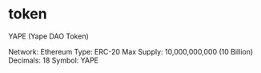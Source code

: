 # token
YAPE (Yape DAO Token)

Network: Ethereum
Type: ERC-20
Max Supply: 10,000,000,000 (10 Billion)
Decimals: 18
Symbol: YAPE

